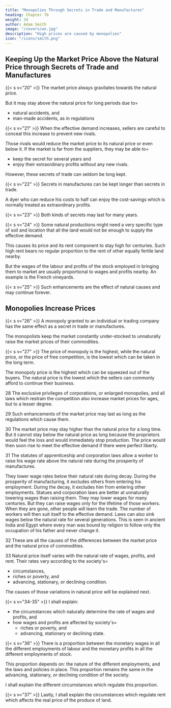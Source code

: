 ```yaml
---
title: "Monopolies Through Secrets in Trade and Manufactures"
heading: Chapter 7b
weight: 34
author: Adam Smith
image: "/covers/wn.jpg"
description: "High prices are caused by monopolies"
icon: "/icons/smith.png"
---
```



## Keeping Up the Market Price Above the Natural Price through Secrets of Trade and Manufactures

{{< s v="20" >}} The market price always gravitates towards the natural price.

But it may stay above the natural price for long periods due to= 
- natural accidents, and
- man-made accidents, as in regulations

{{< s v="21" >}} When the effective demand increases, sellers are careful to conceal this increase to prevent new rivals.

Those rivals would reduce the market price to its natural price or even below it.
If the market is far from the suppliers, they may be able to= 
- keep the secret for several years and
- enjoy their extraordinary profits without any new rivals.

However, these secrets of trade can seldom be long kept.


{{< s v="22" >}} Secrets in manufactures can be kept longer than secrets in trade.

A dyer who can reduce his costs to half can enjoy the cost-savings which is normally treated as extraordinary profits.


{{< s v="23" >}}  Both kinds of secrets may last for many years.

{{< s v="24" >}}  Some natural productions might need a very specific type of soil and location that all the land would not be enough to supply the effective demand.

This causes its price and its rent component to stay high for centuries.
Such high rent bears no regular proportion to the rent of other equally fertile land nearby.

But the wages of the labour and profits of the stock employed in bringing them to market are usually proportional to wages and profits nearby.
An example is the French vineyards.

{{< s v="25" >}} Such enhancements are the effect of natural causes and may continue forever.


## Monopolies Increase Prices

{{< s v="26" >}} A monopoly granted to an individual or trading company has the same effect as a secret in trade or manufactures.

The monopolists keep the market constantly under-stocked to unnaturally raise the market prices of their commodities.


{{< s v="27" >}}  The price of monopoly is the highest, while the natural price, or the price of free competition, is the lowest which can be taken in the long term.

The monopoly price is the highest which can be squeezed out of the buyers.
The natural price is the lowest which the sellers can commonly afford to continue their business.

28 The exclusive privileges of corporations, or enlarged monopolies, and all laws which restrain the competition also increase market prices for ages, but to a lesser degree.

29 Such enhancements of the market price may last as long as the regulations which cause them.

30 The market price may stay higher than the natural price for a long time. But it cannot stay below the natural price as long because the proprietors would feel the loss and would immediately stop production. The price would then soon rise to meet the effective demand if there were perfect liberty.

31 The statutes of apprenticeship and corporation laws allow a worker to raise his wage rate above the natural rate during the prosperity of manufactures.

They lower wage rates below their natural rate during decay.
During the prosperity of manufacturing, it excludes others from entering his employment.
During the decay, it excludes him from entering other employments.
Statues and corporation laws are better at unnaturally lowering wages than raising them.
They may lower wages for many centuries.
But they can raise wages only for the lifetime of those workers.
When they are gone, other people will learn the trade.
The number of workers will then suit itself to the effective demand.
Laws can also sink wages below the natural rate for several generations.
This is seen in ancient India and Egypt where every man was bound by religion to follow only the occupation of his father and never change it.

32 These are all the causes of the differences between the market price and the natural price of commodities.

33 Natural price itself varies with the natural rate of wages, profits, and rent. Their rates vary according to the society's= 
- circumstances,
- riches or poverty, and
- advancing, stationary, or declining condition.

The causes of those variations in natural price will be explained next.


{{< s v="34-35" >}} I shall explain: 
- the circumstances which naturally determine the rate of wages and profits, and
- how wages and profits are affected by society's= 
  - riches or poverty, and
  - advancing, stationary or declining state.

{{< s v="36" >}} There is a proportion between the monetary wages in all the different employments of labour and the monetary profits in all the different employments of stock.

This proportion depends on: 
the nature of the different employments, and
the laws and policies in place.
This proportion remains the same in the advancing, stationary, or declining condition of the society.

I shall explain the different circumstances which regulate this proportion.

{{< s v="37" >}} Lastly, I shall explain the circumstances which regulate rent which affects the real price of the produce of land.